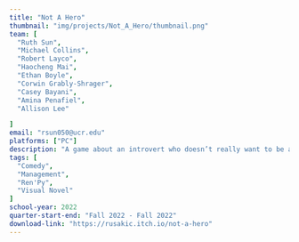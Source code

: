 ```yaml
---
title: "Not A Hero"
thumbnail: "img/projects/Not_A_Hero/thumbnail.png"
team: [
  "Ruth Sun",
  "Michael Collins",
  "Robert Layco",
  "Haocheng Mai",
  "Ethan Boyle",
  "Corwin Grably-Shrager",
  "Casey Bayani",
  "Amina Penafiel",
  "Allison Lee"

]
email: "rsun050@ucr.edu"
platforms: ["PC"]
description: "A game about an introvert who doesn’t really want to be a hero."
tags: [
  "Comedy",
  "Management",
  "Ren'Py",
  "Visual Novel"
]
school-year: 2022
quarter-start-end: "Fall 2022 - Fall 2022"
download-link: "https://rusakic.itch.io/not-a-hero"
---
```

